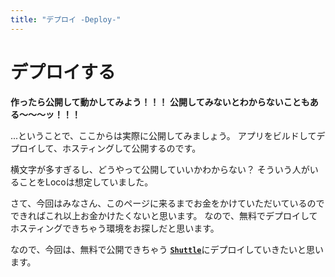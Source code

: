 ```yaml
---
title: "デプロイ -Deploy-"
---
```


# デプロイする

**作ったら公開して動かしてみよう！！！**
**公開してみないとわからないこともある〜〜〜ッ！！！**

...ということで、ここからは実際に公開してみましょう。
アプリをビルドしてデプロイして、ホスティングして公開するのです。

横文字が多すぎるし、どうやって公開していいかわからない？
そういう人がいることをLocoは想定していました。

さて、今回はみなさん、このページに来るまでお金をかけていただいているので
できればこれ以上お金かけたくないと思います。
なので、無料でデプロイしてホスティングできちゃう環境をお探しだと思います。

なので、今回は、無料で公開できちゃう
[**`Shuttle`**](https://www.shuttle.dev/)にデプロイしていきたいと思います。


